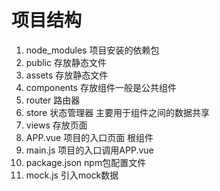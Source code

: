 # 项目结构
  1. node_modules 项目安装的依赖包
  2. public 存放静态文件
  3. assets 存放静态文件
  4. components  存放组件一般是公共组件
  5. router 路由器
  6. store 状态管理器 主要用于组件之间的数据共享
  7. views 存放页面
  8. APP.vue 项目的入口页面 根组件
  9. main.js 项目的入口调用APP.vue
  10. package.json  npm包配置文件
  11. mock.js 引入mock数据